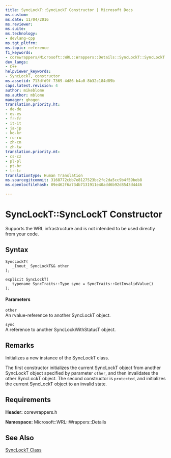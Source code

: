 ```yaml
---
title: SyncLockT::SyncLockT Constructor | Microsoft Docs
ms.custom: 
ms.date: 11/04/2016
ms.reviewer: 
ms.suite: 
ms.technology:
- devlang-cpp
ms.tgt_pltfrm: 
ms.topic: reference
f1_keywords:
- corewrappers/Microsoft::WRL::Wrappers::Details::SyncLockT::SyncLockT
dev_langs:
- C++
helpviewer_keywords:
- SyncLockT, constructor
ms.assetid: 713dfd9f-7369-4d86-b4a0-8b32c184d89b
caps.latest.revision: 4
author: mikeblome
ms.author: mblome
manager: ghogen
translation.priority.ht:
- de-de
- es-es
- fr-fr
- it-it
- ja-jp
- ko-kr
- ru-ru
- zh-cn
- zh-tw
translation.priority.mt:
- cs-cz
- pl-pl
- pt-br
- tr-tr
translationtype: Human Translation
ms.sourcegitcommit: 3168772cbb7e8127523bc2fc2da5cc9b4f59beb8
ms.openlocfilehash: 09e462f6a734b7131911e40add6b92d8543d4446

---
```

# SyncLockT::SyncLockT Constructor
Supports the WRL infrastructure and is not intended to be used directly from your code.  
  
## Syntax  
  
```  
SyncLockT(  
   _Inout_ SyncLockT&& other  
);  
  
explicit SyncLockT(  
   typename SyncTraits::Type sync = SyncTraits::GetInvalidValue()  
);  
```  
  
#### Parameters  
 `other`  
 An rvalue-reference to another SyncLockT object.  
  
 `sync`  
 A reference to another SyncLockWithStatusT object.  
  
## Remarks  
 Initializes a new instance of the SyncLockT class.  
  
 The first constructor initializes the current SyncLockT object from another SyncLockT object specified by parameter `other`, and then invalidates the other SyncLockT object. The second constructor is `protected`, and initializes the current SyncLockT object to an invalid state.  
  
## Requirements  
 **Header:** corewrappers.h  
  
 **Namespace:** Microsoft::WRL::Wrappers::Details  
  
## See Also  
 [SyncLockT Class](../windows/synclockt-class.md)


<!--HONumber=Jan17_HO1-->


